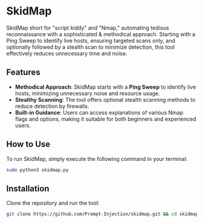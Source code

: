 # SkidMap
SkidMap short for "script kiddy" and "Nmap," automating tedious reconnaissance with a sophisticated &amp; methodical approach. Starting with a Ping Sweep to identify live hosts, ensuring targeted scans only, and optionally followed by a stealth scan to minimize detection, this tool effectively reduces unnecessary time and noise.

## Features
- **Methodical Approach**: SkidMap starts with a **Ping Sweep** to identify live hosts, minimizing unnecessary noise and resource usage.
- **Stealthy Scanning**: The tool offers optional stealth scanning methods to reduce detection by firewalls.
- **Built-in Guidance**: Users can access explanations of various Nmap flags and options, making it suitable for both beginners and experienced users.

## How to Use
To run SkidMap, simply execute the following command in your terminal:

```bash
sudo python3 skidmap.py
```

## Installation

Clone the repository and run the tool:
```bash
git clone https://github.com/Prompt-Injection/skidmap.git && cd skidmap && sudo python3 skidmap.py
